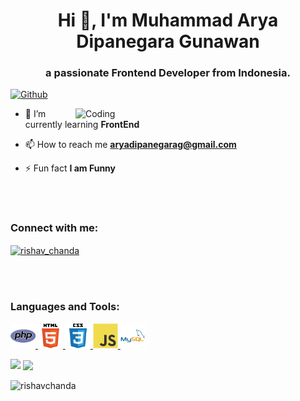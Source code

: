 <h1 align="center">Hi 👋, I'm Muhammad Arya Dipanegara Gunawan</h1>
<h3 align="center">a passionate Frontend Developer from Indonesia.</h3>

[![Github](https://img.shields.io/github/followers/AryaGunawann?label=Follow%20Me&style=social)](https://github.com/AryaGunawann)

<img align="right" alt="Coding" width="400"  src="https://miro.medium.com/max/875/1*Urc28sbnORGOW5oyohQ06g.gif">

<!-- - 🔭 I’m currently working on **Vexa Web App** -->

- 🌱 I’m currently learning **FrontEnd**

- 📫 How to reach me **aryadipanegarag@gmail.com**

- ⚡ Fun fact **I am Funny**

<br>
<br>
<h3 align="left">Connect with me:</h3>
<p align="left">
<!-- <a href="https://twitter.com/rishavchanda" target="blank"><img align="center" src="https://raw.githubusercontent.com/rahuldkjain/github-profile-readme-generator/master/src/images/icons/Social/twitter.svg" alt="Argun" height="30" width="40" /></a> -->
<!-- <a href="https://linkedin.com/in/rishav-chanda-b89a791b3" target="blank"><img align="center" src="https://raw.githubusercontent.com/rahuldkjain/github-profile-readme-generator/master/src/images/icons/Social/linked-in-alt.svg" alt="rishav-chanda-b89a791b3" height="30" width="40" /></a> -->
<a href="https://instagram.com/arya_gunawannnn" target="blank"><img align="center" src="https://raw.githubusercontent.com/rahuldkjain/github-profile-readme-generator/master/src/images/icons/Social/instagram.svg" alt="rishav_chanda" height="30" width="40" /></a>
</p>

<br>
<br>
<h3 align="left">Languages and Tools:</h3>
<p align="left"><a href="https://www.w3schools.com/php/" target="_blank" rel="noreferrer"> <img src="https://raw.githubusercontent.com/devicons/devicon/master/icons/php/php-original.svg" alt="PHP" width="40" height="40"/> </a> <a href="https://www.w3.org/html/" target="_blank" rel="noreferrer"> <img src="https://raw.githubusercontent.com/devicons/devicon/master/icons/html5/html5-original-wordmark.svg" alt="html5" width="40" height="40"/> </a><a href="https://www.w3schools.com/css/" target="_blank" rel="noreferrer"> <img src="https://raw.githubusercontent.com/devicons/devicon/master/icons/css3/css3-original-wordmark.svg" alt="css3" width="40" height="40"/> </a> <a href="https://developer.mozilla.org/en-US/docs/Web/JavaScript" target="_blank" rel="noreferrer"> <img src="https://raw.githubusercontent.com/devicons/devicon/master/icons/javascript/javascript-original.svg" alt="javascript" width="40" height="40"/> </a> <a href="https://www.mysql.com/" target="_blank" rel="noreferrer"> <img src="https://raw.githubusercontent.com/devicons/devicon/master/icons/mysql/mysql-original-wordmark.svg" alt="mysql" width="40" height="40"/> </a> </p>

<p><img align="left" src="https://github-readme-stats.vercel.app/api/top-langs?username=AryaGunawann&show_icons=true&locale=en&layout=compact&theme=tokyonight" /></p>

<p>&nbsp;<img align="center" src="https://github-readme-stats.vercel.app/api?username=AryaGunawann&show_icons=true&locale=en&theme=tokyonight" /></p>

<p><img align="center" src="https://github-readme-streak-stats.herokuapp.com/?user=AryaGunawann&&theme=tokyonight" alt="rishavchanda" /></p>

